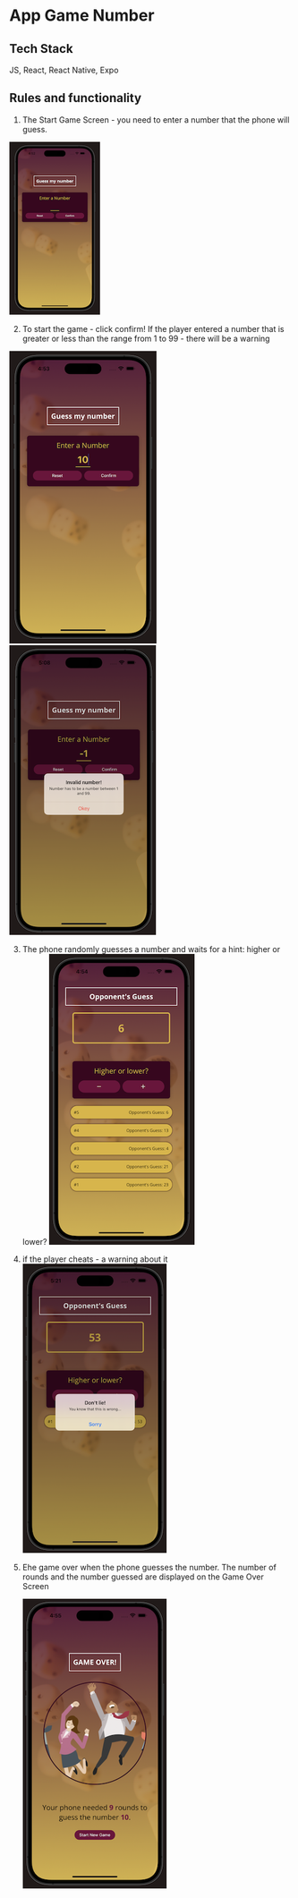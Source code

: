 # App Game Number

## Tech Stack

JS, React, React Native, Expo

## Rules and functionality

1. The Start Game Screen - you need to enter a number that the phone will guess.

![Start Game Screen](https://github.com/VitaKoval/number-game/blob/master/assets/screnshoots/StartGame.png)

2. To start the game - click confirm!
   If the player entered a number that is greater or less than the range from 1 to 99 - there will be a warning

![Entered Number](https://github.com/VitaKoval/number-game/blob/master/assets/screnshoots/EnteredNumber.png)
![Warning](https://github.com/VitaKoval/number-game/blob/master/assets/screnshoots/Warning.png)

3. The phone randomly guesses a number and waits for a hint: higher or lower?
   ![Game Screen](https://github.com/VitaKoval/number-game/blob/master/assets/screnshoots/GameScreen.png)

4. if the player cheats - a warning about it
   ![Warning don't lie](https://github.com/VitaKoval/number-game/blob/master/assets/screnshoots/WarningDon'tLie.png)

5. Еhe game over when the phone guesses the number.
   The number of rounds and the number guessed are displayed on the Game Over Screen

   ![Game Over Screen](https://github.com/VitaKoval/number-game/blob/master/assets/screnshoots/GameOver.png)
